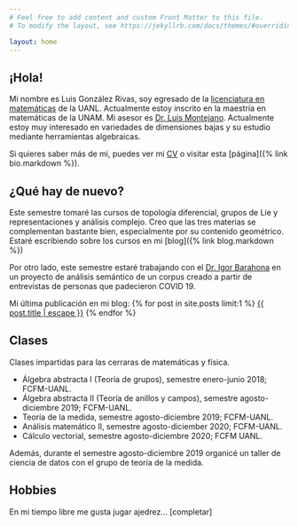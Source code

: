 ```yaml
---
# Feel free to add content and custom Front Matter to this file.
# To modify the layout, see https://jekyllrb.com/docs/themes/#overriding-theme-defaults

layout: home
---
```


## ¡Hola!

Mi nombre es Luis González Rivas, soy egresado de la [licenciatura en matemáticas](http://www.fcfm.uanl.mx/es/Matematicas) de la UANL. Actualmente estoy inscrito en la maestría en matemáticas de la UNAM. Mi asesor es [Dr. Luis Montejano](https://www.matem.unam.mx/fsd/luis). Actualmente estoy muy interesado en variedades de dimensiones bajas y su estudio mediante herramientas algebraicas.

Si quieres saber más de mi, puedes ver mi [CV](https://github.com/luisgrivas/cv/blob/master/luisgrivas-cv.pdf) o visitar esta [página]({% link bio.markdown %}).


## ¿Qué hay de nuevo?
Este semestre tomaré las cursos de topología diferencial, grupos de Lie y representaciones y análisis complejo. Creo que las tres materias se complementan bastante bien, especialmente por su contenido geométrico. Estaré escribiendo sobre los cursos en mi [blog]({% link blog.markdown %})

Por otro lado, este semestre estaré trabajando con el [Dr. Igor Barahona](https://www.matem.unam.mx/fsd/igor) en un proyecto de análisis semántico de un corpus creado a partir de entrevistas de personas que padecieron COVID 19.

Mi última publicación en mi blog: {% for post in site.posts limit:1 %}  <a href="{{post.url | relative_url }}">{{ post.title | escape }}</a> {% endfor %}


## Clases

Clases impartidas para las cerraras de matemáticas y física.

* Álgebra abstracta I (Teoría de grupos), semestre enero-junio 2018; FCFM-UANL.
* Álgebra abstracta II (Teoría de anillos y campos), semestre agosto-diciembre 2019; FCFM-UANL.
* Teoría de la medida, semestre agosto-diciembre 2019; FCFM-UANL.
* Análisis matemático II, semestre agosto-diciember 2020; FCFM-UANL.
* Cálculo vectorial, semestre agosto-diciembre 2020; FCFM UANL.

Además, durante el semestre agosto-diciembre 2019 organicé un taller de ciencia de datos con el grupo de teoría de la medida.

## Hobbies

En mi tiempo libre me gusta jugar ajedrez... [completar]
